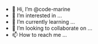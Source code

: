 - 👋 Hi, I’m @code-marine
- 👀 I’m interested in ...
- 🌱 I’m currently learning ...
- 💞️ I’m looking to collaborate on ...
- 📫 How to reach me ...

<!---
code-marine/code-marine is a ✨ special ✨ repository because its `README.md` (this file) appears on your GitHub profile.
You can click the Preview link to take a look at your changes.
--->
